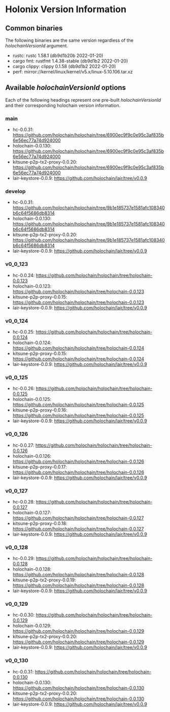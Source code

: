 # Holonix Version Information

## Common binaries
The following binaries are the same version regardless of the _holochainVersionId_ argument.

- rustc: rustc 1.58.1 (db9d1b20b 2022-01-20)
- cargo fmt: rustfmt 1.4.38-stable (db9d1b2 2022-01-20)
- cargo clippy: clippy 0.1.58 (db9d1b2 2022-01-20)
- perf: mirror://kernel/linux/kernel/v5.x/linux-5.10.106.tar.xz

## Available _holochainVersionId_ options
Each of the following headings represent one pre-built _holochainVersionId_ and their corresponding holochain version information.

### main
- hc-0.0.31: https://github.com/holochain/holochain/tree/6900ec9f9c0e95c3af835b6e56ec77a74d924000
- holochain-0.0.130: https://github.com/holochain/holochain/tree/6900ec9f9c0e95c3af835b6e56ec77a74d924000
- kitsune-p2p-tx2-proxy-0.0.20: https://github.com/holochain/holochain/tree/6900ec9f9c0e95c3af835b6e56ec77a74d924000
- lair-keystore-0.0.9: https://github.com/holochain/lair/tree/v0.0.9

### develop
- hc-0.0.31: https://github.com/holochain/holochain/tree/9b1e185737e1581afc108340b6c64f5686db8314
- holochain-0.0.130: https://github.com/holochain/holochain/tree/9b1e185737e1581afc108340b6c64f5686db8314
- kitsune-p2p-tx2-proxy-0.0.20: https://github.com/holochain/holochain/tree/9b1e185737e1581afc108340b6c64f5686db8314
- lair-keystore-0.0.9: https://github.com/holochain/lair/tree/v0.0.9

### v0_0_123
- hc-0.0.24: https://github.com/holochain/holochain/tree/holochain-0.0.123
- holochain-0.0.123: https://github.com/holochain/holochain/tree/holochain-0.0.123
- kitsune-p2p-proxy-0.0.15: https://github.com/holochain/holochain/tree/holochain-0.0.123
- lair-keystore-0.0.9: https://github.com/holochain/lair/tree/v0.0.9

### v0_0_124
- hc-0.0.25: https://github.com/holochain/holochain/tree/holochain-0.0.124
- holochain-0.0.124: https://github.com/holochain/holochain/tree/holochain-0.0.124
- kitsune-p2p-proxy-0.0.15: https://github.com/holochain/holochain/tree/holochain-0.0.124
- lair-keystore-0.0.9: https://github.com/holochain/lair/tree/v0.0.9

### v0_0_125
- hc-0.0.26: https://github.com/holochain/holochain/tree/holochain-0.0.125
- holochain-0.0.125: https://github.com/holochain/holochain/tree/holochain-0.0.125
- kitsune-p2p-proxy-0.0.16: https://github.com/holochain/holochain/tree/holochain-0.0.125
- lair-keystore-0.0.9: https://github.com/holochain/lair/tree/v0.0.9

### v0_0_126
- hc-0.0.27: https://github.com/holochain/holochain/tree/holochain-0.0.126
- holochain-0.0.126: https://github.com/holochain/holochain/tree/holochain-0.0.126
- kitsune-p2p-proxy-0.0.17: https://github.com/holochain/holochain/tree/holochain-0.0.126
- lair-keystore-0.0.9: https://github.com/holochain/lair/tree/v0.0.9

### v0_0_127
- hc-0.0.28: https://github.com/holochain/holochain/tree/holochain-0.0.127
- holochain-0.0.127: https://github.com/holochain/holochain/tree/holochain-0.0.127
- kitsune-p2p-proxy-0.0.18: https://github.com/holochain/holochain/tree/holochain-0.0.127
- lair-keystore-0.0.9: https://github.com/holochain/lair/tree/v0.0.9

### v0_0_128
- hc-0.0.29: https://github.com/holochain/holochain/tree/holochain-0.0.128
- holochain-0.0.128: https://github.com/holochain/holochain/tree/holochain-0.0.128
- kitsune-p2p-tx2-proxy-0.0.19: https://github.com/holochain/holochain/tree/holochain-0.0.128
- lair-keystore-0.0.9: https://github.com/holochain/lair/tree/v0.0.9

### v0_0_129
- hc-0.0.30: https://github.com/holochain/holochain/tree/holochain-0.0.129
- holochain-0.0.129: https://github.com/holochain/holochain/tree/holochain-0.0.129
- kitsune-p2p-tx2-proxy-0.0.20: https://github.com/holochain/holochain/tree/holochain-0.0.129
- lair-keystore-0.0.9: https://github.com/holochain/lair/tree/v0.0.9

### v0_0_130
- hc-0.0.31: https://github.com/holochain/holochain/tree/holochain-0.0.130
- holochain-0.0.130: https://github.com/holochain/holochain/tree/holochain-0.0.130
- kitsune-p2p-tx2-proxy-0.0.20: https://github.com/holochain/holochain/tree/holochain-0.0.130
- lair-keystore-0.0.9: https://github.com/holochain/lair/tree/v0.0.9
